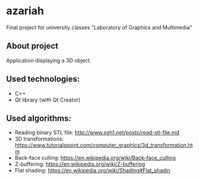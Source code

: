 # azariah
Final project for university classes "Laboratory of Graphics and Multimedia"

## About project
Application displaying a 3D object.

## Used technologies:
- C++
- Qt library (with Qt Creator)

## Used algorithms:
- Reading binary STL file: http://www.sgh1.net/posts/read-stl-file.md
- 3D transformations: https://www.tutorialspoint.com/computer_graphics/3d_transformation.htm
- Back-face culling: https://en.wikipedia.org/wiki/Back-face_culling
- Z-buffering: https://en.wikipedia.org/wiki/Z-buffering
- Flat shading: https://en.wikipedia.org/wiki/Shading#Flat_shadin
